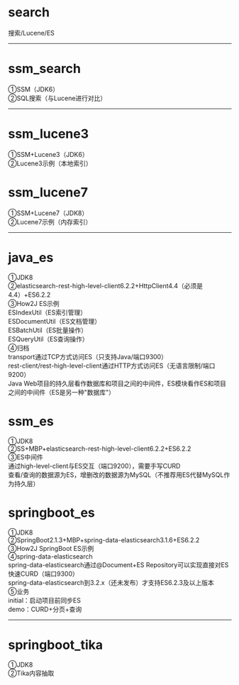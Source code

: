 # search
搜索/Lucene/ES<br>

************************************************************************************************************************

# ssm_search
①SSM（JDK6）<br>
②SQL搜索（与Lucene进行对比）<br>

******************************************************************************************

# ssm_lucene3
①SSM+Lucene3（JDK6）<br>
②Lucene3示例（本地索引）<br>

# ssm_lucene7
①SSM+Lucene7（JDK8）<br>
②Lucene7示例（内存索引）<br>

******************************************************************************************

# java_es
①JDK8<br>
②elasticsearch-rest-high-level-client6.2.2+HttpClient4.4（必须是4.4）+ES6.2.2<br>
③How2J ES示例<br>
ESIndexUtil（ES索引管理）<br>
ESDocumentUtil（ES文档管理）<br>
ESBatchUtil（ES批量操作）<br>
ESQueryUtil（ES查询操作）<br>
④归档<br>
transport通过TCP方式访问ES（只支持Java/端口9300）<br>
rest-client/rest-high-level-client通过HTTP方式访问ES（无语言限制/端口9200）<br>
Java Web项目的持久层看作数据库和项目之间的中间件，ES模块看作ES和项目之间的中间件（ES是另一种"数据库"）<br>

# ssm_es
①JDK8<br>
②SS+MBP+elasticsearch-rest-high-level-client6.2.2+ES6.2.2<br>
③ES中间件<br>
通过high-level-client与ES交互（端口9200），需要手写CURD<br>
查看/查询的数据源为ES，增删改的数据源为MySQL（不推荐用ES代替MySQL作为持久层）<br>

# springboot_es
①JDK8<br>
②SpringBoot2.1.3+MBP+spring-data-elasticsearch3.1.6+ES6.2.2<br>
③How2J SpringBoot ES示例<br>
④spring-data-elasticsearch<br>
spring-data-elasticsearch通过@Document+ES Repository可以实现直接对ES快速CURD（端口9300）<br>
spring-data-elasticsearch到3.2.x（还未发布）才支持ES6.2.3及以上版本<br>
⑤业务<br>
initial：启动项目前同步ES<br>
demo：CURD+分页+查询<br>

******************************************************************************************

# springboot_tika
①JDK8<br>
②Tika内容抽取<br>
